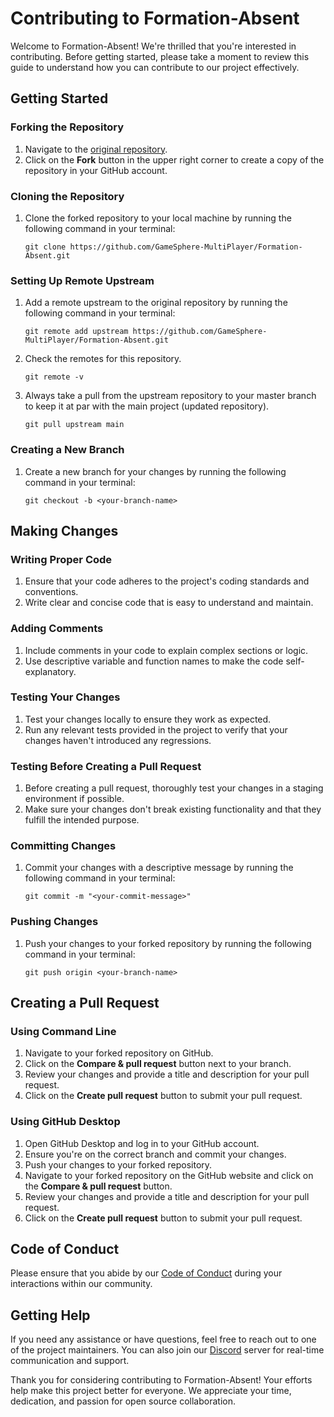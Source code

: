 
# Contributing to Formation-Absent

Welcome to Formation-Absent! We're thrilled that you're interested in contributing. Before getting started, please take a moment to review this guide to understand how you can contribute to our project effectively.

## Getting Started

### Forking the Repository

1. Navigate to the [original repository](https://github.com/Durgesh4993/Formation-Absent).
2. Click on the **Fork** button in the upper right corner to create a copy of the repository in your GitHub account.

### Cloning the Repository

1. Clone the forked repository to your local machine by running the following command in your terminal:

    ```
   git clone https://github.com/GameSphere-MultiPlayer/Formation-Absent.git
    ```

### Setting Up Remote Upstream

1. Add a remote upstream to the original repository by running the following command in your terminal:

    ```
    git remote add upstream https://github.com/GameSphere-MultiPlayer/Formation-Absent.git
    ```

2. Check the remotes for this repository.

    ```
    git remote -v
    ```

3. Always take a pull from the upstream repository to your master branch to keep it at par with the main project (updated 
   repository).

    ```
    git pull upstream main
    ```

### Creating a New Branch

1. Create a new branch for your changes by running the following command in your terminal:

    ```
    git checkout -b <your-branch-name>
    ```

## Making Changes

### Writing Proper Code

1. Ensure that your code adheres to the project's coding standards and conventions.
2. Write clear and concise code that is easy to understand and maintain.

### Adding Comments

1. Include comments in your code to explain complex sections or logic.
2. Use descriptive variable and function names to make the code self-explanatory.

### Testing Your Changes

1. Test your changes locally to ensure they work as expected.
2. Run any relevant tests provided in the project to verify that your changes haven't introduced any regressions.

### Testing Before Creating a Pull Request

1. Before creating a pull request, thoroughly test your changes in a staging environment if possible.
2. Make sure your changes don't break existing functionality and that they fulfill the intended purpose.

### Committing Changes

1. Commit your changes with a descriptive message by running the following command in your terminal:

    ```
    git commit -m "<your-commit-message>"
    ```

### Pushing Changes

1. Push your changes to your forked repository by running the following command in your terminal:

    ```
    git push origin <your-branch-name>
    ```

## Creating a Pull Request

### Using Command Line

1. Navigate to your forked repository on GitHub.
2. Click on the **Compare & pull request** button next to your branch.
3. Review your changes and provide a title and description for your pull request.
4. Click on the **Create pull request** button to submit your pull request.

### Using GitHub Desktop

1. Open GitHub Desktop and log in to your GitHub account.
2. Ensure you're on the correct branch and commit your changes.
3. Push your changes to your forked repository.
4. Navigate to your forked repository on the GitHub website and click on the **Compare & pull request** button.
5. Review your changes and provide a title and description for your pull request.
6. Click on the **Create pull request** button to submit your pull request.

## Code of Conduct

Please ensure that you abide by our [Code of Conduct](https://github.com/GameSphere-MultiPlayer/Formation-Absent?tab=coc-ov-file) during your interactions within our community.

## Getting Help

If you need any assistance or have questions, feel free to reach out to one of the project maintainers. You can also join our [Discord](https://discord.com/invite/rZb46cCMmK) server for real-time communication and support.


Thank you for considering contributing to Formation-Absent! Your efforts help make this project better for everyone. We appreciate your time, dedication, and passion for open source collaboration.

